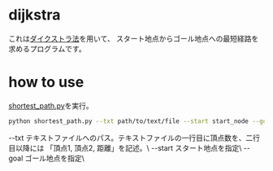 # dijkstra
これは[ダイクストラ法](https://ja.wikipedia.org/wiki/%E3%83%80%E3%82%A4%E3%82%AF%E3%82%B9%E3%83%88%E3%83%A9%E6%B3%95#:~:text=%E3%83%80%E3%82%A4%E3%82%AF%E3%82%B9%E3%83%88%E3%83%A9%E6%B3%95%EF%BC%88%E3%81%A0%E3%81%84%E3%81%8F%E3%81%99%E3%81%A8%E3%82%89,%E3%83%95%E3%82%A9%E3%83%BC%E3%83%89%E6%B3%95%E3%81%AA%E3%81%A9%E3%81%8C%E4%BD%BF%E3%81%88%E3%82%8B%E3%80%82)を用いて、
スタート地点からゴール地点への最短経路を求めるプログラムです。

# how to use
[shortest_path.py](https://github.com/Kotaro-Kuroda/dijkstra/blob/master/shortest_path.py)を実行。
```bash
python shortest_path.py --txt path/to/text/file --start start_node --goal goal_node
```
--txt テキストファイルへのパス。テキストファイルの一行目に頂点数を、二行目以降には 「頂点1, 頂点2, 距離」を記述。\\
--start スタート地点を指定\\
--goal ゴール地点を指定\\

